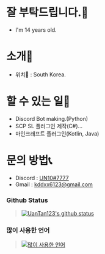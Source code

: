 # 잘 부탁드립니다.👋
 - I'm 14 years old.

# 소개📢
- 위치🔮 : South Korea.

# 할 수 있는 일🔧
- Discord Bot making.(Python)
- SCP SL 플러그인 제작(C#)...
- 마인크래프트 플러그인(Kotlin, Java)

# 문의 방법📞
- Discord : [UN10#7777](https://discord.com/users/445529063528857611)
- Gmail : kddxx6123@gmail.com

### Github Status
> [![UanTan123's github status](https://github-readme-stats.vercel.app/api?username=UanTan123)](https://github.com/UanTan123)

### 많이 사용한 언어
> [![많이 사용한 언어](https://github-readme-stats.vercel.app/api/top-langs/?username=UanTan123)](https://github.com/UanTan123)
